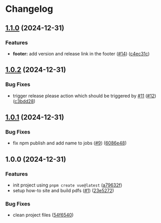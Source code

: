 # Changelog

## [1.1.0](https://github.com/lookscanned/how-to/compare/v1.0.2...v1.1.0) (2024-12-31)


### Features

* **footer:** add version and release link in the footer ([#14](https://github.com/lookscanned/how-to/issues/14)) ([c4ec31c](https://github.com/lookscanned/how-to/commit/c4ec31c514592464347b986b10deb7896b8bf07e))

## [1.0.2](https://github.com/lookscanned/how-to/compare/v1.0.1...v1.0.2) (2024-12-31)


### Bug Fixes

* trigger release please action which should be triggered by [#11](https://github.com/lookscanned/how-to/issues/11) ([#12](https://github.com/lookscanned/how-to/issues/12)) ([c3bdd28](https://github.com/lookscanned/how-to/commit/c3bdd2804da8a009a64bf8f580d9c8ebe5fc476f))

## [1.0.1](https://github.com/lookscanned/how-to/compare/v1.0.0...v1.0.1) (2024-12-31)


### Bug Fixes

* fix npm publish and add name to jobs ([#9](https://github.com/lookscanned/how-to/issues/9)) ([6086e48](https://github.com/lookscanned/how-to/commit/6086e48b3acf5d10e31232a725da23c16fa9bc24))

## 1.0.0 (2024-12-31)


### Features

* init project using `pnpm create vue@latest` ([a79632f](https://github.com/lookscanned/how-to/commit/a79632f1272eb047b3fc218cee65d969c504d9a8))
* setup how-to site and build pdfs ([#1](https://github.com/lookscanned/how-to/issues/1)) ([23e5272](https://github.com/lookscanned/how-to/commit/23e5272fc740a55bc562cc8a6a8e825214ef88c4))


### Bug Fixes

* clean project files ([54f6540](https://github.com/lookscanned/how-to/commit/54f65402aa58be244519afc0fb58dde61e138896))
